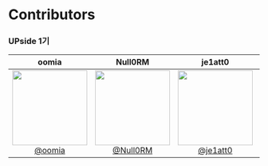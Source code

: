 # Contributors

### UPside 1기

|oomia|Null0RM|je1att0|hakid29|pluto1011|
| :-: | :-: | :-: | :-: | :-: |
| [<img src="https://avatars.githubusercontent.com/u/96914905" height=150 width=150> <br/> @oomia](https://github.com/oomia)| [<img src="https://avatars.githubusercontent.com/u/121216208" height=150 width=150> <br/> @Null0RM](https://github.com/Null0RM) | [<img src="https://avatars.githubusercontent.com/u/84884958" height=150 width=150> <br/> @je1att0](https://github.com/je1att0) | [<img src="https://avatars.githubusercontent.com/u/110910021" height=150 width=150> <br/> @hakid29](https://github.com/hakid29) | [<img src="https://avatars.githubusercontent.com/u/138684634" height=150 width=150> <br/> @pluto1011](https://github.com/pluto1011) |
